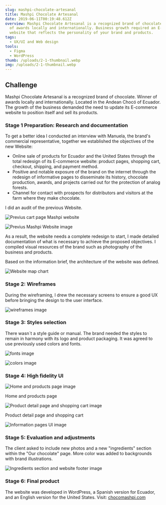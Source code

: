 ```yaml
---
slug: mashpi-chocolate-artesanal
title: Mashpi Chocolate Artesanal
date: 2019-06-11T00:19:48.612Z
overview: Mashpi Chocolate Artesanal is a recognized brand of chocolate. Winner
  of awards locally and internationally. Business growth required an E-commerce
  website that reflects the personality of your brand and products.
tags:
  - UX/UI and Web design
tools:
  - Figma
  - WordPress
thumb: /uploads/2-1-thumbnail.webp
img: /uploads/2-1-thumbnail.webp
---
```

## **Challenge**

Mashpi Chocolate Artesanal is a recognized brand of chocolate. Winner of awards locally and internationally. Located in the Andean Chocó of Ecuador.
\
The growth of the business demanded the need to update its E-commerce website to position itself and sell its products.

### Stage 1 Preparation: Research and documentation

To get a better idea I conducted an interview with Manuela, the brand's commercial representative, together we established the objectives of the new Website:

* Online sale of products for Ecuador and the United States through the total redesign of its E-commerce website: product pages, shopping cart, checkout, shipping, and payment method.
* Positive and notable exposure of the brand on the internet through the redesign of informative pages to disseminate its history, chocolate production, awards, and projects carried out for the protection of analog forests.
* Channel for contact with prospects for distributors and visitors at the farm where they make chocolate.

I did an audit of the previous Website.

![Previus cart page Mashpi website](/uploads/previousmashphomepage.png "Cart page - It doesn´t work properly")

![Previus Mashpi Website image](/uploads/previouspagemashpi.png "Informative pages does not show any image or content")

As a result, the website needs a complete redesign to start, I made detailed documentation of what is necessary to achieve the proposed objectives. I compiled visual resources of the brand such as photography of the business and products.

Based on the information brief, the architecture of the website was defined.

![Website map chart](/uploads/mashpi-chocolate-site-map.png "Website map")

### Stage 2: Wireframes

During the wireframing, I drew the necessary screens to ensure a good UX before bringing the design to the user interface.

![wireframes image](/uploads/wireframes_mashpi.jpg "Wireframes")

### Stage 3: Styles selection

There wasn´t a style guide or manual. The brand needed the styles to remain in harmony with its logo and product packaging. It was agreed to use previously used colors and fonts.

![fonts image](/uploads/fonts-style.png "fonts")

![colors image](/uploads/colors.png "colors")

### Stage 4: High fidelity UI

![Home and products page image](/uploads/ui-mashpi-inicio.png "Home and products page")

Home and products page

![ Product detail page and shopping cart image](/uploads/ui-producto-y-carrito.png " Product detail page and shopping cart")

 Product detail page and shopping cart

![Information pages UI image](/uploads/ui-informative-pages.png "Other pages UI - Awards and guarantees page")

### Stage 5: Evaluation and adjustments

The client asked to include new photos and a new "ingredients" section within the "Our chocolate" page. More color was added to backgrounds with brand illustrations.

![Ingredients section and website footer image](/uploads/ui-seccion-y-footer.png " Ingredients section and website footer")

### Stage 6: Final product

The website was developed in WordPress, a Spanish version for Ecuador, and an English version for the United States. Visit: [chocomashpi.com](http://chocomashpi.com)